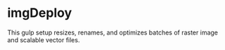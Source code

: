 imgDeploy
===

This gulp setup resizes, renames, and optimizes batches of raster image and scalable vector files.


